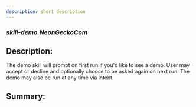 ```yaml
---
description: short description
---
```


### _skill-demo.NeonGeckoCom_  
## Description:  
The demo skill will prompt on first run if you'd like to see a demo. User may accept or decline and optionally choose to
be asked again on next run. The demo may also be run at any time via intent.  
  
  
  
## Summary:  
